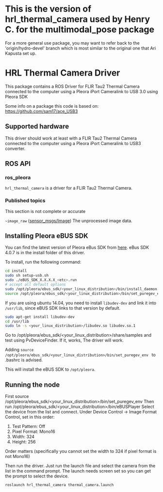 # This is the version of hrl_thermal_camera used by Henry C. for the multimodal_pose package
For a more general use package, you may want to refer back to the 'origin/hydro-devel' branch which is most similar
to the original one that Ari Kapusta set up.

# HRL Thermal Camera Driver
This package contains a ROS Driver for FLIR Tau2 Thermal Camera connected to the computer using a
Pleora iPort Cameralink to USB 3.0 using Pleora SDK

Some info on a package this code is based on:
https://github.com/sam17/ace_USB3

## Supported hardware
This driver should work at least with a FLIR Tau2 Thermal Camera connected to the computer using a
Pleora iPort Cameralink to USB3 converter.

## ROS API

### ros_pleora

`hrl_thermal_camera` is a driver for a FLIR Tau2 Thermal Camera.

### Published topics

This section is not complete or accurate

`~image_raw` ([sensor_msgs/Image](http://docs.ros.org/api/sensor_msgs/html/msg/Image.html))
    The unprocessed image data.

## Installing Pleora eBUS SDK
You can find the latest version of Pleora eBus SDK from [here](http://www.pleora.com/support-center/documentation-downloads). eBus SDK 4.0.7 is in the install folder of this driver.

To install, run the following command:

```bash
cd install
sudo sh setup-usb.sh
sudo ./eBUS_SDK_X.X.X.X_<etc>.run
# accept all default options
sudo /opt/pleora/ebus_sdk/<your_linux_distribution>/bin/install_daemon.sh
source /opt/pleora/ebus_sdk/<your_linux_distribution>/bin/set_puregev_env
```
If you are using ubuntu 14.04, you need to install `libudev-dev` and link it into `/usr/lib`, since eBUS SDK links to that version by default.

```bash
sudo apt-get install libudev-dev
cd /usr/lib
sudo ln -s <your_linux_distribution>/libudev.so libudev.so.1
```

Go to /opt/pleora/ebus_sdk/<your_linux_distribution>/share/samples and test using PvDeviceFinder. If it, works, The driver will work.

Adding ```source /opt/pleora/ebus_sdk/<your_linux_distribution>/bin/set_puregev_env ``` to .bashrc is advised.

This will install the eBUS SDK to `/opt/pleora`.

## Running the node
First source /opt/pleora/ebus_sdk/<your_linux_distribution>/bin/set_puregev_env
Then run /opt/pleora/ebus_sdk/<your_linux_distribution>/bin/eBUSPlayer
Select the device from the list and connect.
Under Device Control -> Image Format Control, set in this order:
1) Test Pattern: Off
2) Pixel Format: Mono16
3) Width: 324
4) Height: 256

Order matters (specifically you cannot set the width to 324 if pixel format is not Mono16)

Then run the driver. Just run the launch file and select the camera from the list in the command prompt.
The launch needs screen set so you can get the prompt to select the device.

```
roslaunch hrl_thermal_camera thermal_camera.launch
```

